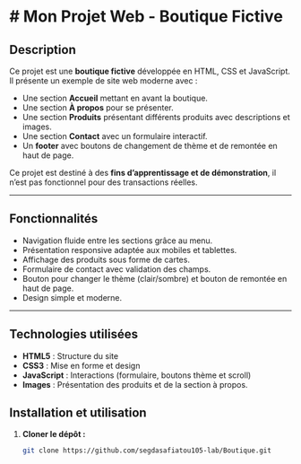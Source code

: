 # # Mon Projet Web - Boutique Fictive

## Description
Ce projet est une **boutique fictive** développée en HTML, CSS et JavaScript. Il présente un exemple de site web moderne avec :

- Une section **Accueil** mettant en avant la boutique.
- Une section **À propos** pour se présenter.
- Une section **Produits** présentant différents produits avec descriptions et images.
- Une section **Contact** avec un formulaire interactif.
- Un **footer** avec boutons de changement de thème et de remontée en haut de page.

Ce projet est destiné à des **fins d’apprentissage et de démonstration**, il n’est pas fonctionnel pour des transactions réelles.

---

## Fonctionnalités

- Navigation fluide entre les sections grâce au menu.
- Présentation responsive adaptée aux mobiles et tablettes.
- Affichage des produits sous forme de cartes.
- Formulaire de contact avec validation des champs.
- Bouton pour changer le thème (clair/sombre) et bouton de remontée en haut de page.
- Design simple et moderne.

---

## Technologies utilisées

- **HTML5** : Structure du site
- **CSS3** : Mise en forme et design
- **JavaScript** : Interactions (formulaire, boutons thème et scroll)
- **Images** : Présentation des produits et de la section à propos.
## Installation et utilisation

1. **Cloner le dépôt :**
   ```bash
   git clone https://github.com/segdasafiatou105-lab/Boutique.git